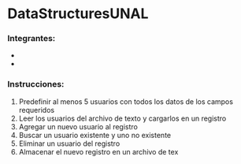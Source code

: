 # DataStructuresUNAL


### Integrantes: 

-
-

### Instrucciones:

1. Predefinir al menos 5 usuarios con todos los datos de los campos
requeridos
2. Leer los usuarios del archivo de texto y cargarlos en un registro
3. Agregar un nuevo usuario al registro
4. Buscar un usuario existente y uno no existente
5. Eliminar un usuario del registro
6. Almacenar el nuevo registro en un archivo de tex